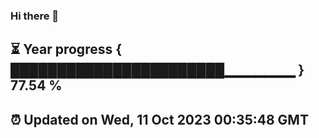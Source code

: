 ### Hi there 👋
⏳ Year progress { ███████████████████████▁▁▁▁▁▁▁ } 77.54 %
---
⏰ Updated on Wed, 11 Oct 2023 00:35:48 GMT
---
